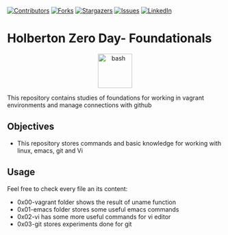 [![Contributors][contributors-shield]][contributors-url]
[![Forks][forks-shield]][forks-url]
[![Stargazers][stars-shield]][stars-url]
[![Issues][issues-shield]][issues-url]
[![LinkedIn][linkedin-shield]][linkedin-url]


# Holberton Zero Day- Foundationals

<p align="center">
  <img src="https://linube.com/blog/wp-content/uploads/bash-logo.png" alt="bash" width="80" height="80">
</p>

This repository contains studies of foundations for working in vagrant environments and manage connections with github

## Objectives

* This repository stores commands and basic knowledge for working with linux, emacs, git and Vi

## Usage

Feel free to check every file an its content:
* 0x00-vagrant folder shows the result of uname function
* 0x01-emacs folder stores some useful emacs commands
* 0x02-vi has some more useful commands for vi editor
* 0x03-git stores experiments done for git


[contributors-shield]: https://img.shields.io/github/contributors/diego-9407/holbertonschool-zero_day?style=flat-square
[contributors-url]: https://github.com/diego-9407/holbertonschool-zero_day/graphs/contributors
[forks-shield]: https://img.shields.io/github/forks/diego-9407/holbertonschool-zero_day.svg?style=flat-square
[forks-url]: https://github.com/diego-9407/holbertonschool-higher_level_programming/network/members
[stars-shield]: https://img.shields.io/github/stars/diego-9407/holbertonschool-zero_day.svg?style=flat-square
[stars-url]: https://github.com/diego-9407/holbertonschool-zero_day/stargazers
[issues-shield]: https://img.shields.io/github/issues/diego-9407/holbertonschool-zero_day?style=flat-square
[issues-url]: https://github.com/diego-9407/holbertonschool-zero_day/issues
[linkedin-shield]: https://img.shields.io/badge/-LinkedIn-black.svg?style=flat-square&logo=linkedin&colorB=555
[linkedin-url]: https://linkedin.com/in/diegromero
